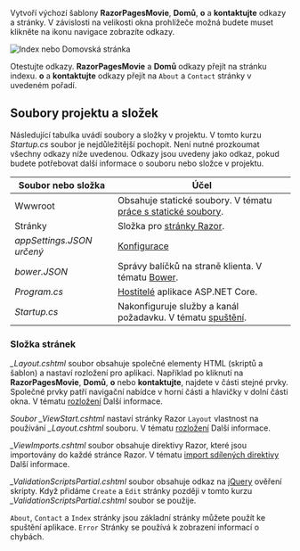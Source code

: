 Vytvoří výchozí šablony **RazorPagesMovie**, **Domů**, **o** a **kontaktujte** odkazy a stránky. V závislosti na velikosti okna prohlížeče možná budete muset klikněte na ikonu navigace zobrazíte odkazy.

![Index nebo Domovská stránka](../../tutorials/razor-pages/razor-pages-start/_static/home2.png)

Otestujte odkazy. **RazorPagesMovie** a **Domů** odkazy přejít na stránku indexu. **o** a **kontaktujte** odkazy přejít na `About` a `Contact` stránky v uvedeném pořadí.

## <a name="project-files-and-folders"></a>Soubory projektu a složek

Následující tabulka uvádí soubory a složky v projektu. V tomto kurzu *Startup.cs* soubor je nejdůležitější pochopit. Není nutné prozkoumat všechny odkazy níže uvedenou. Odkazy jsou uvedeny jako odkaz, pokud budete potřebovat další informace o souboru nebo složce v projektu.

| Soubor nebo složka              | Účel |
| ----------------- | ------------ | 
| Wwwroot | Obsahuje statické soubory. V tématu [práce s statické soubory](xref:fundamentals/static-files). |
| Stránky | Složka pro [stránky Razor](xref:mvc/razor-pages/index). | 
| *appSettings.JSON určený* | [Konfigurace](xref:fundamentals/configuration) |
| *bower.JSON* | Správy balíčků na straně klienta. V tématu [Bower](xref:client-side/bower).|
| *Program.cs* | [Hostitelé](xref:fundamentals/hosting) aplikace ASP.NET Core.|
| *Startup.cs* | Nakonfiguruje služby a kanál požadavku. V tématu [spuštění](xref:fundamentals/startup).|

### <a name="the-pages-folder"></a>Složka stránek

*_Layout.cshtml* soubor obsahuje společné elementy HTML (skriptů a šablon) a nastaví rozložení pro aplikaci. Například po kliknutí na **RazorPagesMovie**, **Domů**, **o** nebo **kontaktujte**, najdete v části stejné prvky. Společné prvky patří navigační nabídce v horní části a hlavičky v dolní části okna. V tématu [rozložení](xref:mvc/views/layout) Další informace.

*Soubor _ViewStart.cshtml* nastaví stránky Razor `Layout` vlastnost na používání *_Layout.cshtml* souboru. V tématu [rozložení](xref:mvc/views/layout) Další informace.

*_ViewImports.cshtml* soubor obsahuje direktivy Razor, které jsou importovány do každé stránce Razor. V tématu [import sdílených direktivy](xref:mvc/views/layout#importing-shared-directives) Další informace.

*_ValidationScriptsPartial.cshtml* soubor obsahuje odkaz na [jQuery](https://jquery.com/) ověření skripty. Když přidáme `Create` a `Edit` stránky později v tomto kurzu *_ValidationScriptsPartial.cshtml* soubor se použije.

`About`, `Contact` a `Index` stránky jsou základní stránky můžete použít ke spuštění aplikace. `Error` Stránky se používá k zobrazení informací o chybách.
